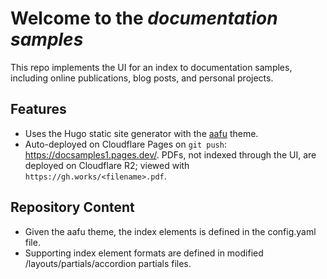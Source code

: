 # Welcome to the *documentation samples*

This repo implements the UI for an index to documentation samples, including online publications, blog posts, and personal projects.

## Features

- Uses the Hugo static site generator with the [aafu](https://themes.gohugo.io/themes/aafu/) theme.
- Auto-deployed on Cloudflare Pages on ``git push``: https://docsamples1.pages.dev/. PDFs, not indexed through the UI, are deployed on Cloudflare R2; viewed with ``https://gh.works/<filename>.pdf``.

## Repository Content

- Given the aafu theme, the index elements is defined in the config.yaml file.
- Supporting index element formats are defined in modified /layouts/partials/accordion partials files.

